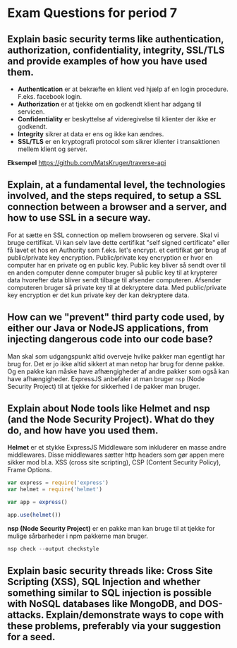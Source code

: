 # Exam Questions for period 7

## Explain basic security terms like authentication, authorization, confidentiality, integrity, SSL/TLS and provide examples of how you have used them.
- **Authentication** er at bekræfte en klient ved hjælp af en login procedure. F.eks. facebook login.
- **Authorization** er at tjekke om en godkendt klient har adgang til servicen.
- **Confidentiality** er beskyttelse af videregivelse til klienter der ikke er godkendt.
- **Integrity** sikrer at data er ens og ikke kan ændres.
- **SSL/TLS** er en kryptografi protocol som sikrer klienter i transaktionen mellem klient og server.

**Eksempel**
https://github.com/MatsKruger/traverse-api

## Explain, at a fundamental level, the technologies involved, and the steps required, to setup a SSL connection between a browser and a server, and how to use SSL in a secure way.
For at sætte en SSL connection op mellem browseren og servere. Skal vi bruge certifikat. Vi kan selv lave dette certifikat "self signed certificate" eller få lavet et hos en Authority som f.eks. let's encrypt.
et certifikat gør brug af public/private key encryption. Public/private key encryption er hvor en computer har en private og en public key. Public key bliver så sendt over til en anden computer denne computer bruger så public key til at krypterer data hvorefter data bliver sendt tilbage til afsender computeren. Afsender computeren bruger så private key til at dekryptere data. Med public/private key encryption er det kun private key der kan dekryptere data.

## How can we "prevent" third party code used, by either our Java or NodeJS applications, from injecting dangerous code into our code base?
Man skal som udgangspunkt altid overveje hvilke pakker man egentligt har brug for. Det er jo ikke altid sikkert at man netop har brug for denne pakke. Og en pakke kan måske have afhængigheder af andre pakker som også kan have afhængigheder.
ExpressJS anbefaler at man bruger ```nsp``` (Node Security Project) til at tjekke for sikkerhed i de pakker man bruger.

## Explain about Node tools like Helmet and nsp (and the Node Security Project). What do they do, and how have you used them.

**Helmet** er et stykke ExpressJS Middleware som inkluderer en masse andre middlewares. Disse middlewares sætter http headers som gør appen mere sikker mod bl.a. XSS (cross site scripting), CSP (Content Security Policy), Frame Options.

```javascript
var express = require('express')
var helmet = require('helmet')

var app = express()

app.use(helmet())
```

**nsp (Node Security Project)**  er en pakke man kan bruge til at tjekke for mulige sårbarheder i npm pakkerne man bruger.

```javascript
nsp check --output checkstyle
```

## Explain basic security threads like: Cross Site Scripting (XSS), SQL Injection and whether something similar to SQL injection is possible with NoSQL databases like MongoDB, and DOS-attacks. Explain/demonstrate ways to cope with these problems, preferably via your suggestion for a seed.
